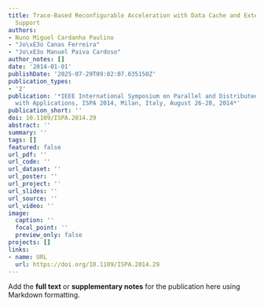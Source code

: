 ```yaml
---
title: Trace-Based Reconfigurable Acceleration with Data Cache and External Memory
  Support
authors:
- Nuno Miguel Cardanha Paulino
- "Jo\xE3o Canas Ferreira"
- "Jo\xE3o Manuel Paiva Cardoso"
author_notes: []
date: '2014-01-01'
publishDate: '2025-07-29T09:02:07.635150Z'
publication_types:
- '2'
publication: '*IEEE International Symposium on Parallel and Distributed Processing
  with Applications, ISPA 2014, Milan, Italy, August 26-28, 2014*'
publication_short: ''
doi: 10.1109/ISPA.2014.29
abstract: ''
summary: ''
tags: []
featured: false
url_pdf: ''
url_code: ''
url_dataset: ''
url_poster: ''
url_project: ''
url_slides: ''
url_source: ''
url_video: ''
image:
  caption: ''
  focal_point: ''
  preview_only: false
projects: []
links:
- name: URL
  url: https://doi.org/10.1109/ISPA.2014.29
---
```


Add the **full text** or **supplementary notes** for the publication here using Markdown formatting.
